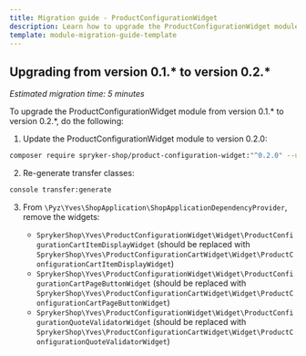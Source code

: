 ```yaml
---
title: Migration guide - ProductConfigurationWidget
description: Learn how to upgrade the ProductConfigurationWidget module to a newer version.
template: module-migration-guide-template
---
```


## Upgrading from version 0.1.* to version 0.2.* 

*Estimated migration time: 5 minutes*

To upgrade the ProductConfigurationWidget module from version 0.1.* to version 0.2.*, do the following:

1. Update the ProductConfigurationWidget module to version 0.2.0:

```bash
composer require spryker-shop/product-configuration-widget:"^0.2.0" --update-with-dependencies
```

2. Re-generate transfer classes:

```bash
console transfer:generate
```

3. From `\Pyz\Yves\ShopApplication\ShopApplicationDependencyProvider`, remove the widgets:

    - `SprykerShop\Yves\ProductConfigurationWidget\Widget\ProductConfigurationCartItemDisplayWidget` (should be replaced with `SprykerShop\Yves\ProductConfigurationCartWidget\Widget\ProductConfigurationCartItemDisplayWidget`)
    - `SprykerShop\Yves\ProductConfigurationWidget\Widget\ProductConfigurationCartPageButtonWidget` (should be replaced with `SprykerShop\Yves\ProductConfigurationCartWidget\Widget\ProductConfigurationCartPageButtonWidget`)
    - `SprykerShop\Yves\ProductConfigurationWidget\Widget\ProductConfigurationQuoteValidatorWidget` (should be replaced with `SprykerShop\Yves\ProductConfigurationCartWidget\Widget\ProductConfigurationQuoteValidatorWidget`)